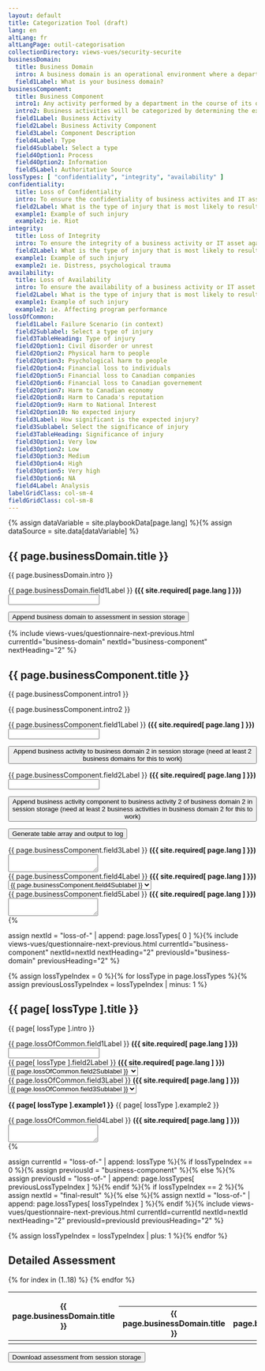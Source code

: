```yaml
---
layout: default
title: Categorization Tool (draft)
lang: en
altLang: fr
altLangPage: outil-categorisation
collectionDirectory: views-vues/security-securite
businessDomain:
  title: Business Domain
  intro: A business domain is an operational environment where a department performs business activities supporting common organizational objectives.
  field1Label: What is your business domain?
businessComponent:
  title: Business Component
  intro1: Any activity performed by a department in the course of its operations to deliver or support the delivery of its programs or services. A business activity is composed of one or several business processes and related information assets.
  intro2: Business activities will be categorized by determining the expected injuries from IT-related threat compromise to the national and non-national interests that the business activities serve, and then determining the lveral of these expected injuries.
  field1Label: Business Activity
  field2Label: Business Activity Component
  field3Label: Component Description
  field4Label: Type
  field4Sublabel: Select a type
  field4Option1: Process
  field4Option2: Information
  field5Label: Authoritative Source
lossTypes: [ "confidentiality", "integrity", "availability" ]
confidentiality:
  title: Loss of Confidentiality
  intro: To ensure the confidentiality of business activites and IT assets against a specified set of theats in order to prevent injury to national interests or non-national interests.
  field2Label: What is the type of injury that is most likely to result from a loss of confidentiality?
  example1: Example of such injury
  example2: ie. Riot
integrity:
  title: Loss of Integrity
  intro: To ensure the integrity of a business activity or IT asset against a specified set of threats in order to prevent injury to national interests or non-national interests.
  field2Label: What is the type of injury that is most likely to result from a loss of integrity?
  example1: Example of such injury
  example2: ie. Distress, psychological trauma
availability:
  title: Loss of Availability
  intro: To ensure the availability of a business activity or IT asset against a specified set of threats in order to prevent injury to national interests or non-national interests.
  field2Label: What is the type of injury that is most likely to result from a loss of availability?
  example1: Example of such injury
  example2: ie. Affecting program performance
lossOfCommon:
  field1Label: Failure Scenario (in context)
  field2Sublabel: Select a type of injury
  field3TableHeading: Type of injury
  field2Option1: Civil disorder or unrest
  field2Option2: Physical harm to people
  field2Option3: Psychological harm to people
  field2Option4: Financial loss to individuals
  field2Option5: Financial loss to Canadian companies
  field2Option6: Financial loss to Canadian governement
  field2Option7: Harm to Canadian economy
  field2Option8: Harm to Canada's reputation
  field2Option9: Harm to National Interest
  field2Option10: No expected injury
  field3Label: How significant is the expected injury?
  field3Sublabel: Select the significance of injury
  field3TableHeading: Significance of injury
  field3Option1: Very low
  field3Option2: Low
  field3Option3: Medium
  field3Option4: High
  field3Option5: Very high
  field3Option6: NA
  field4Label: Analysis
labelGridClass: col-sm-4
fieldGridClass: col-sm-8
---
```

{% assign dataVariable = site.playbookData[page.lang] %}{%
assign dataSource = site.data[dataVariable] %}

<section id="business-domain-section" class="wb-frmvld">
<form id="business-domain-form" class="form-horizontal" method="post">

<div class="wb-inview" data-inview="progress-overlay">

## {{ page.businessDomain.title }}

</div>

{{ page.businessDomain.intro }}

<div class="form-group" markdown="0">
<label for="business-domain-1" class="required {{ page.labelGridClass }}"><span class="field-name">{{ page.businessDomain.field1Label }}</span> <strong class="required">({{ site.required[ page.lang ] }})</strong></label>
<div class="{{ page.fieldGridClass }}">
<input name="business-domain-1" id="business-domain-1" type="text" required="required" pattern=".{2,}" data-rule-minlength="2" />
</div>
</div>

<button type="button" class="btn btn-primary wb-format-gen" data-wb-format-gen='{ "type": "session-storage", "key": "assessment", "source": "form-state", "container": "#business-domain-form", "action": "append" }'>Append business domain to assessment in session storage</button>

<!-- Button for revealing the next section and hiding the current one -->
{% include views-vues/questionnaire-next-previous.html currentId="business-domain" nextId="business-component" nextHeading="2" %}
</form>
</section>

<section id="business-component-section" class="hidden wb-frmvld">
<form id="business-component-form" class="form-horizontal" method="post">

## {{ page.businessComponent.title }}

{{ page.businessComponent.intro1 }}

{{ page.businessComponent.intro2 }}

<!-- Temporary div for purpose of creating container for the button. Remove when testing is done -->
<div id="business-activity-container">

<div class="form-group" markdown="0">
<label for="business-component-1" class="required {{ page.labelGridClass }}"><span class="field-name">{{ page.businessComponent.field1Label }}</span> <strong class="required">({{ site.required[ page.lang ] }})</strong></label>
<div class="{{ page.fieldGridClass }}">
<input name="business-component-1" id="business-component-1" type="text" required="required" pattern=".{2,}" data-rule-minlength="2" />
</div>
</div>

</div>

<!-- TODO Figure out how to create this button on the fly for different business domains. So have one button for creating business acitivities for each business domain -->
<button type="button" class="btn btn-primary wb-format-gen" data-wb-format-gen='{ "type": "session-storage", "key": "assessment", "indexesKeys": [ 1, 0, "activities" ], "source": "form-state", "container": "#business-activity-container", "action": "append" }'>Append business activity to business domain 2 in session storage (need at least 2 business domains for this to work)</button>

<!-- Temporary div for purpose of creating container for the button. Remove when testing is done -->
<div id="business-activity-component-container">

<div class="form-group" markdown="0">
<label for="business-component-2" class="required {{ page.labelGridClass }}"><span class="field-name">{{ page.businessComponent.field2Label }}</span> <strong class="required">({{ site.required[ page.lang ] }})</strong></label>
<div class="{{ page.fieldGridClass }}">
<input name="business-component-2" id="business-component-2" type="text" required="required" pattern=".{2,}" data-rule-minlength="2" />
</div>
</div>

</div>

<!-- TODO Figure out how to create this button on the fly for different business activities. So have one button for creating business acitivity components for each business activity -->

<button type="button" class="btn btn-primary wb-format-gen" data-wb-format-gen='{ "type": "session-storage", "key": "assessment", "indexesKeys": [ 1, 0, "activities", 1, 0, "components" ], "source": "form-state", "container": "#business-activity-component-container", "action": "append" }'>Append business activity component to business activity 2 of business domain 2 in session storage (need at least 2 business activities in business domain 2 for this to work)</button>

<!-- TODO Build better mechanism for displaying table -->
<button type="button" class="btn btn-primary wb-format-gen" data-wb-format-gen='{ "type": "table", "source": "session-storage", "key": "assessment", "tableColSpecs": [
  { "relativeToColumn": -1, "dataContainerSource": [], "dataElementSource": [ 0, "state" ] },
  { "relativeToColumn": 0, "dataContainerSource": [ "activities" ], "dataElementSource": [ 0, "state" ] },
  { "relativeToColumn": 1, "dataContainerSource": [ 0, "components" ], "dataElementSource": [ 0, "state" ] }
], "action": "test-table" }'>Generate table array and output to log</button>

<div class="form-group" markdown="0">
<label for="business-component-3" class="required {{ page.labelGridClass }}"><span class="field-name">{{ page.businessComponent.field3Label }}</span> <strong class="required">({{ site.required[ page.lang ] }})</strong></label>
<div class="{{ page.fieldGridClass }}">
<textarea name="business-component-3" id="business-component-3" required="required"></textarea>
</div>
</div>

<div class="form-group" markdown="0">
<label for="business-component-4" class="required {{ page.labelGridClass }}"><span class="field-name">{{ page.businessComponent.field4Label }}</span> <strong class="required">({{ site.required[ page.lang ] }})</strong></label>
<div class="{{ page.fieldGridClass }}">
<select class="form-control" id="business-component-4" name="business-component-4" required="required">
<option label="{{ page.businessComponent.field4Sublabel }}"></option>
<option value="1">{{ page.businessComponent.field4Option1 }}</option>
<option value="2">{{ page.businessComponent.field4Option2 }}</option>
</select>
</div>
</div>

<div class="form-group" markdown="0">
<label for="business-component-5" class="required {{ page.labelGridClass }}"><span class="field-name">{{ page.businessComponent.field5Label }}</span> <strong class="required">({{ site.required[ page.lang ] }})</strong></label>
<div class="{{ page.fieldGridClass }}">
<textarea name="business-component-5" id="business-component-5" required="required"></textarea>
</div>
</div>

<!-- Buttons for revealing the next/previous section and hiding the current one -->{%
assign nextId = "loss-of-" | append: page.lossTypes[ 0 ] %}{%
include views-vues/questionnaire-next-previous.html currentId="business-component" nextId=nextId nextHeading="2" previousId="business-domain" previousHeading="2" %}
</form>
</section>

{% assign lossTypeIndex = 0 %}{%
for lossType in page.lossTypes %}{%
  assign previousLossTypeIndex = lossTypeIndex | minus: 1 %}
<section id="loss-of-{{ lossType }}-section" class="hidden wb-frmvld">
<form id="loss-of-{{ lossType }}-form" class="form-horizontal" method="post">

## {{ page[ lossType ].title }}

{{ page[ lossType ].intro }}

<div class="form-group" markdown="0">
<label for="loss-of-{{ lossType }}-1" class="required {{ page.labelGridClass }}"><span class="field-name">{{ page.lossOfCommon.field1Label }}</span> <strong class="required">({{ site.required[ page.lang ] }})</strong></label>
<div class="{{ page.fieldGridClass }}">
<input name="loss-of-{{ lossType }}-1" id="loss-of-{{ lossType }}-1" type="text" required="required" pattern=".{2,}" data-rule-minlength="2" />
</div>
</div>

<div class="form-group" markdown="0">
<label for="loss-of-{{ lossType }}-2" class="required {{ page.labelGridClass }}"><span class="field-name">{{ page[ lossType ].field2Label }}</span> <strong class="required">({{ site.required[ page.lang ] }})</strong></label>
<div class="{{ page.fieldGridClass }}">
<select class="form-control" id="loss-of-{{ lossType }}-2" name="loss-of-{{ lossType }}-2" required="required">
<option label="{{ page.lossOfCommon.field2Sublabel }}"></option>
<option value="1">{{ page.lossOfCommon.field2Option1 }}</option>
<option value="2">{{ page.lossOfCommon.field2Option2 }}</option>
<option value="3">{{ page.lossOfCommon.field2Option3 }}</option>
<option value="4">{{ page.lossOfCommon.field2Option4 }}</option>
<option value="5">{{ page.lossOfCommon.field2Option5 }}</option>
<option value="6">{{ page.lossOfCommon.field2Option6 }}</option>
<option value="7">{{ page.lossOfCommon.field2Option7 }}</option>
<option value="8">{{ page.lossOfCommon.field2Option8 }}</option>
<option value="9">{{ page.lossOfCommon.field2Option9 }}</option>
<option value="10">{{ page.lossOfCommon.field2Option10 }}</option>
</select>
</div>
</div>

<div class="form-group" markdown="0">
<label for="loss-of-{{ lossType }}-3" class="required {{ page.labelGridClass }}"><span class="field-name">{{ page.lossOfCommon.field3Label }}</span> <strong class="required">({{ site.required[ page.lang ] }})</strong></label>
<div class="{{ page.fieldGridClass }}">
<select class="form-control" id="loss-of-{{ lossType }}-3" name="loss-of-{{ lossType }}-3" required="required">
<option label="{{ page.lossOfCommon.field3Sublabel }}"></option>
<option value="1">{{ page.lossOfCommon.field3Option1 }}</option>
<option value="2">{{ page.lossOfCommon.field3Option2 }}</option>
<option value="3">{{ page.lossOfCommon.field3Option3 }}</option>
<option value="4">{{ page.lossOfCommon.field3Option4 }}</option>
<option value="5">{{ page.lossOfCommon.field3Option5 }}</option>
<option value="6">{{ page.lossOfCommon.field3Option6 }}</option>
</select>
</div>
</div>

**{{ page[ lossType ].example1 }}** {{ page[ lossType ].example2 }}

<div class="form-group" markdown="0">
<label for="loss-of-{{ lossType }}-4" class="required {{ page.labelGridClass }}"><span class="field-name">{{ page.lossOfCommon.field4Label }}</span> <strong class="required">({{ site.required[ page.lang ] }})</strong></label>
<div class="{{ page.fieldGridClass }}">
<textarea name="loss-of-{{ lossType }}-4" id="loss-of-{{ lossType }}-4" required="required"></textarea>
</div>
</div>

<!-- Buttons for revealing the next/previous section and hiding the current one (except for the last section which doesn't have a next button) -->{%
  assign currentId = "loss-of-" | append: lossType %}{%
  if lossTypeIndex == 0 %}{%
    assign previousId = "business-component" %}{%
  else %}{%
    assign previousId = "loss-of-" | append: page.lossTypes[ previousLossTypeIndex ] %}{%
  endif %}{%
  if lossTypeIndex == 2 %}{%
    assign nextId = "final-result" %}{%
  else %}{%
    assign nextId = "loss-of-" | append: page.lossTypes[ lossTypeIndex ] %}{%
  endif %}{%
  include views-vues/questionnaire-next-previous.html currentId=currentId nextId=nextId nextHeading="2" previousId=previousId previousHeading="2" %}
</form>
</section>{%
  assign lossTypeIndex = lossTypeIndex | plus: 1 %}{%
endfor %}

<section id="detailed-assessment-section">

## Detailed Assessment

<table>
<thead>
<tr>
<th rowspan="2">{{ page.businessDomain.title }}</th>
<th colspan="5">{{ page.businessComponent.title }}</th>
<th colspan="4">{{ page.confidentiality.title }}</th>
<th colspan="4">{{ page.integrity.title }}</th>
<th colspan="4">{{ page.availability.title }}</th>
</tr>
<tr>
<th>{{ page.businessDomain.title }}</th>
<th>{{ page.businessComponent.field1Label }}</th>
<th>{{ page.businessComponent.field2Label }}</th>
<th>{{ page.businessComponent.field3Label }}</th>
<th>{{ page.businessComponent.field4Label }}</th>
<th>{{ page.businessComponent.field5Label }}</th>
<!-- {{ page.confidentiality.title }} -->
<th>{{ page.lossOfCommon.field1Label }}</th>
<th>{{ page.lossOfCommon.field2TableHeading }}</th>
<th>{{ page.lossOfCommon.field3TableHeading }}</th>
<th>{{ page.lossOfCommon.field4Label }}</th>
<!-- {{ page.integrity.title }} -->
<th>{{ page.lossOfCommon.field1Label }}</th>
<th>{{ page.lossOfCommon.field2TableHeading }}</th>
<th>{{ page.lossOfCommon.field3TableHeading }}</th>
<th>{{ page.lossOfCommon.field4Label }}</th>
<!-- {{ page.availability.title }} -->
<th>{{ page.lossOfCommon.field1Label }}</th>
<th>{{ page.lossOfCommon.field2TableHeading }}</th>
<th>{{ page.lossOfCommon.field3TableHeading }}</th>
<th>{{ page.lossOfCommon.field4Label }}</th>
</tr>
</thead>
<tbody>
<tr>{%
for index in (1..18) %}
<td></td>{%
endfor %}
</tr>
</tbody>
</table>

<button type="button" class="btn btn-primary wb-format-gen" data-wb-format-gen='{ "type": "json", "filename": "check-session-storage", "source": "session-storage", "key": "assessment" }'>Download assessment from session storage</button>

</section>
